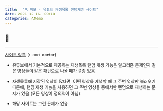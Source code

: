 ```yaml
---
title:  "⛏️ 메모 - 유튜브 재생목록 랜덤재생 사이트"
date: 2021-12-16. 09:18
categories: ⛏️Memo
---
```

## 💎

---

[사이트 링크](http://www.playlist-randomizer.com/)
{: .text-center}

* 유튜브에서 기본적으로 제공하는 재생목록 랜덤 재생 기능은 알고리즘 문제인지 같은 영상들이 같은 패턴으로 나올 때가 종종 있음

* 재생목록에 저장된 영상이 많다면, 어떤 영상을 재생할 때 그 주변 영상만 불러오기 때문에, 랜덤 재생 기능을 사용하면 그 주변 영상들 중에서만 랜덤으로 재생하는 문제가 있음 (모든 영상이 정의역이 아님)

* 해당 사이트는 그런 문제가 없음